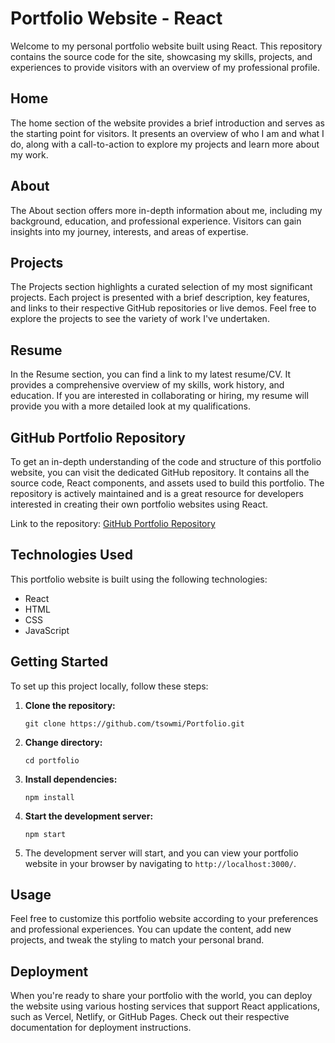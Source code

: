 # Portfolio Website - React

Welcome to my personal portfolio website built using React. This repository contains the source code for the site, showcasing my skills, projects, and experiences to provide visitors with an overview of my professional profile.

## Home

The home section of the website provides a brief introduction and serves as the starting point for visitors. It presents an overview of who I am and what I do, along with a call-to-action to explore my projects and learn more about my work.

## About

The About section offers more in-depth information about me, including my background, education, and professional experience. Visitors can gain insights into my journey, interests, and areas of expertise.

## Projects

The Projects section highlights a curated selection of my most significant projects. Each project is presented with a brief description, key features, and links to their respective GitHub repositories or live demos. Feel free to explore the projects to see the variety of work I've undertaken.

## Resume

In the Resume section, you can find a link to my latest resume/CV. It provides a comprehensive overview of my skills, work history, and education. If you are interested in collaborating or hiring, my resume will provide you with a more detailed look at my qualifications.

## GitHub Portfolio Repository

To get an in-depth understanding of the code and structure of this portfolio website, you can visit the dedicated GitHub repository. It contains all the source code, React components, and assets used to build this portfolio. The repository is actively maintained and is a great resource for developers interested in creating their own portfolio websites using React.

Link to the repository: [GitHub Portfolio Repository](https://github.com/tsowmi/Portfolio)

## Technologies Used

This portfolio website is built using the following technologies:

- React
- HTML
- CSS
- JavaScript

## Getting Started

To set up this project locally, follow these steps:

1. **Clone the repository:**
   ```
   git clone https://github.com/tsowmi/Portfolio.git
   ```

2. **Change directory:**
   ```
   cd portfolio
   ```

3. **Install dependencies:**
   ```
   npm install
   ```

4. **Start the development server:**
   ```
   npm start
   ```

5. The development server will start, and you can view your portfolio website in your browser by navigating to `http://localhost:3000/`.

## Usage

Feel free to customize this portfolio website according to your preferences and professional experiences. You can update the content, add new projects, and tweak the styling to match your personal brand.

## Deployment

When you're ready to share your portfolio with the world, you can deploy the website using various hosting services that support React applications, such as Vercel, Netlify, or GitHub Pages. Check out their respective documentation for deployment instructions.

